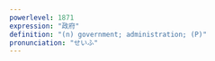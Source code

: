 ```yaml
---
powerlevel: 1871
expression: "政府"
definition: "(n) government; administration; (P)"
pronunciation: "せいふ"
---
```

